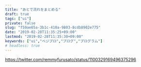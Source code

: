 ```yaml
---
title: "あとで流れをまとめる"
draft: true
tags: ["ui"]
private: false
slug: "f59ae65a-3b1c-410a-9803-8cdb8902e775"
date: "2019-02-28T11:35:25+09:00"
lastmod: "2019-02-28T11:35:30+09:00"
keywords: ["ui","ベジプロ","プログ","プログラム"]
# headless: true
---
```


https://twitter.com/remmyfurusato/status/1100329169496375296
